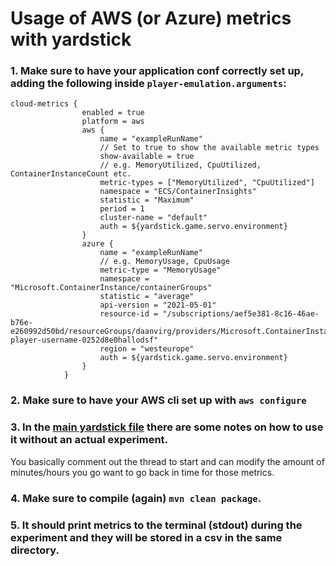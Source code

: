 # Usage of AWS (or Azure) metrics with yardstick

### 1. Make sure to have your application conf correctly set up, adding the following inside `player-emulation.arguments`:
```lombok.config
cloud-metrics {
                enabled = true
                platform = aws
                aws {
                    name = "exampleRunName"
                    // Set to true to show the available metric types
                    show-available = true
                    // e.g. MemoryUtilized, CpuUtilized, ContainerInstanceCount etc.
                    metric-types = ["MemoryUtilized", "CpuUtilized"]
                    namespace = "ECS/ContainerInsights"
                    statistic = "Maximum"
                    period = 1
                    cluster-name = "default"
                    auth = ${yardstick.game.servo.environment}
                }
                azure {
                    name = "exampleRunName"
                    // e.g. MemoryUsage, CpuUsage
                    metric-type = "MemoryUsage"
                    namespace = "Microsoft.ContainerInstance/containerGroups"
                    statistic = "average"
                    api-version = "2021-05-01"
                    resource-id = "/subscriptions/aef5e381-8c16-46ae-b76e-e260992d50bd/resourceGroups/daanvirg/providers/Microsoft.ContainerInstance/containerGroups/servo-player-username-0252d8e0hallodsf"
                    region = "westeurope"
                    auth = ${yardstick.game.servo.environment}
                }
            }

```

### 2. Make sure to have your AWS cli set up with `aws configure`

### 3. In the [main yardstick file](https://github.com/daanvinken/yardstick/blob/feature/aws_metrics/yardstick/src/main/java/nl/tudelft/opencraft/yardstick/Yardstick.java) there are some notes on how to use it without an actual experiment.
You basically comment out the thread to start and can modify the amount of 
minutes/hours you go want to go back in time for those metrics.

### 4. Make sure to compile  (again) `mvn clean package`.

### 5. It should print metrics to the terminal (stdout) during the experiment and they will be stored in a csv in the same directory.


